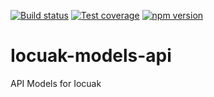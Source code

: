 [![Build status](https://github.com/cuaklabs/iocuak/workflows/ci/badge.svg)](https://github.com/cuaklabs/iocuak/workflows/build/badge.svg)
[![Test coverage](https://codecov.io/gh/cuaklabs/iocuak/branch/master/graph/badge.svg?flag=iocuak-models-api)](https://codecov.io/gh/cuaklabs/iocuak/branch/master/graph/badge.svg?flag=iocuak-models-api)
[![npm version](https://img.shields.io/github/package-json/v/cuaklabs/iocuak?filename=packages%2Fiocuak-models-api%2Fpackage.json&style=plastic)](https://www.npmjs.com/package/@cuaklabs/iocuak-models-api)

# Iocuak-models-api

API Models for Iocuak
